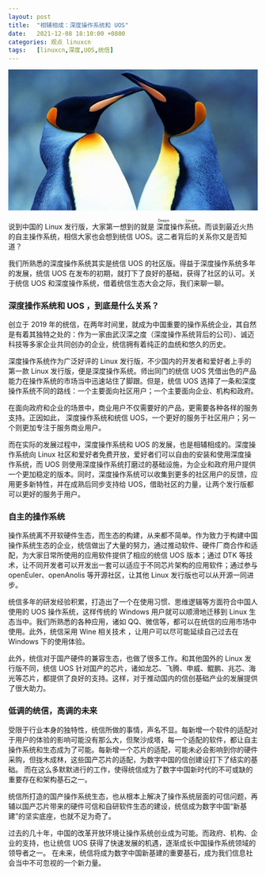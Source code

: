 ```yaml
---
layout: post
title:	"相辅相成：深度操作系统和 UOS"
date:	2021-12-08 18:10:00 +0800 
categories:	观点 linuxcn 
tags:	[linuxcn,深度,UOS,统信]
---
```



![](/Asserts/Images/album/202112/08/180144jrk07pheoo0ko7o5.jpg)


说到中国的 Linux 发行版，大家第一想到的就是<ruby> 深度操作系统 <rp>  （ </rp> <rt>  Deepin Linux </rt> <rp>  ） </rp></ruby>。而谈到最近火热的自主操作系统，相信大家也会想到统信 UOS。这二者背后的关系你又是否知道？


我们所熟悉的深度操作系统其实是统信 UOS 的社区版。得益于深度操作系统多年的发展，统信 UOS 在发布的初期，就打下了良好的基础，获得了社区的认可。关于统信 UOS 和深度操作系统，借着统信生态大会之际，我们来聊一聊。


### 深度操作系统和 UOS ，到底是什么关系？


创立于 2019 年的统信，在两年时间里，就成为中国重要的操作系统企业，其自然是有着其独特之处的：作为一家由武汉深之度（深度操作系统背后的公司）、诚迈科技等多家企业共同创办的企业，统信拥有着纯正的血统和悠久的历史。


深度操作系统作为广泛好评的 Linux 发行版，不少国内的开发者和爱好者上手的第一款 Linux 发行版，便是深度操作系统。师出同门的统信 UOS 凭借出色的产品能力在操作系统的市场当中迅速站住了脚跟。但是，统信 UOS 选择了一条和深度操作系统不同的路线：一个主要面向社区用户；一个主要面向企业、机构和政府。


在面向政府和企业的场景中，商业用户不仅需要好的产品，更需要各种各样的服务支持。正因如此， 深度操作系统和统信 UOS，一个更好的服务于社区用户；另一个则更加专注于服务商业用户。


而在实际的发展过程中，深度操作系统和 UOS 的发展，也是相辅相成的。深度操作系统向 Linux 社区和爱好者免费开放，爱好者们可以自由的安装和使用深度操作系统，而 UOS 则使用深度操作系统打磨过的基础设施，为企业和政府用户提供一个更加稳定的版本。同时，深度操作系统可以收集到更多的社区用户的反馈，应用更多新特性，并在成熟后同步支持给 UOS，借助社区的力量，让两个发行版都可以更好的服务于用户。


### 自主的操作系统


操作系统离不开软硬件生态，而生态的构建，从来都不简单。作为致力于构建中国操作系统生态的企业，统信做出了大量的努力，通过推动软件、硬件厂商合作和适配，为大家日常所使用的应用软件提供了相应的统信 UOS 版本；通过 DTK 等技术，让不同开发者可以开发出一套可以适应于不同芯片架构的应用软件；通过参与 openEuler、openAnolis 等开源社区，让其他 Linux 发行版也可以从开源一同进步。


统信多年的研发经验积累，打造出了一个在使用习惯、思维逻辑等方面符合中国人使用的 UOS 操作系统，这样传统的 Windows 用户就可以顺滑地迁移到 Linux 生态当中。我们所熟悉的各种应用，诸如 QQ、微信等，都可以在统信的应用市场中使用。此外，统信采用 Wine 相关技术 ，让用户可以尽可能延续自己过去在 Windows 下的使用体验。


此外，统信对于国产硬件的兼容生态，也做了很多工作。和其他国外的 Linux 发行版不同，统信 UOS 针对国产的芯片，诸如龙芯、飞腾、申威、鲲鹏、兆芯、海光等芯片，都提供了良好的支持。这样，对于推动国内的信创基础产业的发展提供了很大助力。


### 低调的统信，高调的未来


受限于行业本身的独特性，统信所做的事情，声名不显。每新增一个软件的适配对于用户的体验的影响可能没有那么大，但聚沙成塔，每一个适配的软件，都让自主操作系统和生态成为了可能。每新增一个芯片的适配，可能未必会影响到你的硬件采购，但拢木成林，这些国产芯片的适配，为数字中国的信创建设打下了结实的基础。 而在这么多默默进行的工作，使得统信成为了数字中国新时代的不可或缺的重要存在和架构基石之一。


统信所打造的国产操作系统生态，也从根本上解决了操作系统层面的可信问题，再辅以国产芯片带来的硬件可信和自研软件生态的建设，统信成为数字中国“新基建”的坚实底座，也就不足为奇了。


过去的几十年，中国的改革开放环境让操作系统创业成为可能。而政府、机构、企业的支持，也让统信 UOS 获得了快速发展的机遇，逐渐成长中国操作系统领域的领导者之一。 在未来，统信将成为数字中国新基建的重要基石，成为我们信息社会当中不可忽视的一个新力量。
